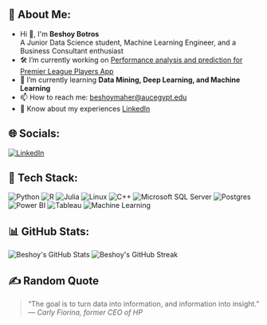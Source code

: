 ## 👋 About Me:
- Hi 👋, I'm **Beshoy Botros**  
  A Junior Data Science student, Machine Learning Engineer, and a Business Consultant enthusiast
- 🛠️ I’m currently working on [Performance analysis and prediction for Premier League Players App](#)
- 🌱 I’m currently learning **Data Mining, Deep Learning, and Machine Learning**
- 📫 How to reach me: beshoymaher@aucegypt.edu  
- 🔗 Know about my experiences [LinkedIn]([[https://www.linkedin.com/in/beshoy-botros/](https://www.linkedin.com/in/beshoy-maher-botros-9b92b92b8/)](https://www.linkedin.com/in/beshoy-maher-botros-9b92b92b8/))

## 🌐 Socials:
[![LinkedIn](https://img.shields.io/badge/LinkedIn-0077B5?style=for-the-badge&logo=linkedin&logoColor=white)]([https://www.linkedin.com/in/beshoy-maher-botros/])


## 🧰 Tech Stack:
![Python](https://img.shields.io/badge/Python-3776AB?style=for-the-badge&logo=python&logoColor=white)
![R](https://img.shields.io/badge/R-276DC3?style=for-the-badge&logo=r&logoColor=white)
![Julia](https://img.shields.io/badge/Julia-9558B2?style=for-the-badge&logo=julia&logoColor=white)
![Linux](https://img.shields.io/badge/Linux-FCC624?style=for-the-badge&logo=linux&logoColor=black)
![C++](https://img.shields.io/badge/C++-00599C?style=for-the-badge&logo=c%2B%2B&logoColor=white)
![Microsoft SQL Server](https://img.shields.io/badge/SQL%20Server-CC2927?style=for-the-badge&logo=microsoft-sql-server&logoColor=white)
![Postgres](https://img.shields.io/badge/PostgreSQL-336791?style=for-the-badge&logo=postgresql&logoColor=white)
![Power BI](https://img.shields.io/badge/Power%20BI-F2C811?style=for-the-badge&logo=powerbi&logoColor=black)
![Tableau](https://img.shields.io/badge/Tableau-E97627?style=for-the-badge&logo=tableau&logoColor=white)
![Machine Learning](https://img.shields.io/badge/Machine%20Learning-0696D7?style=for-the-badge&logo=scikit-learn&logoColor=white)

## 📊 GitHub Stats:
![Beshoy's GitHub Stats](https://github-readme-stats.vercel.app/api?username=beshoy-maher&show_icons=true&theme=radical)
![Beshoy's GitHub Streak](https://github-readme-streak-stats.herokuapp.com?user=beshoy-maher&theme=radical&date_format=M%20j%5B%2C%20Y%5D)

## ✍️ Random Quote

> “The goal is to turn data into information, and information into insight.” — *Carly Fiorina, former CEO of HP*
